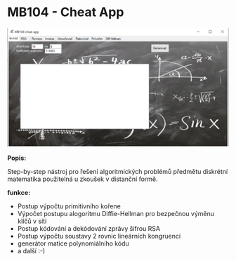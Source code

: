 # MB104 - Cheat App

![](https://raw.githubusercontent.com/ValuCZ/MB104/main/engine/captures/main.PNG)




**Popis:**

Step-by-step nástroj pro řešení algoritmických problémů předmětu diskrétní matematika použitelná u zkoušek v distanční formě.

**funkce:**
- Postup výpočtu primitivního kořene
- Výpočet postupu alogoritmu Diffie-Hellman pro bezpečnou výměnu klíčů v síti
- Postup kódování a dekódování zprávy šifrou RSA 
- Postup výpočtu soustavy 2 rovnic lineárních kongruencí
- generátor matice polynomiálního kódu
- a další :-) 
